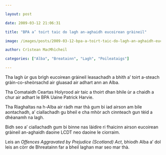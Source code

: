 ```yaml
---

layout: post

date: 2009-03-12 21:06:31

title: "BPA a’ toirt taic do lagh an-aghaidh eucoirean gràineil"

image: /images/posts/2009-03-12-bpa-a-toirt-taic-do-lagh-an-aghaidh-eucoirean-graineil.webp

author: Crìstean MacMhìcheil

categories: ["Alba", "Breatainn", "Lagh", "Poileataigs"]

---
```


Tha lagh ùr gus brìgh eucoirean gràineil leasachadh a bhith a’ toirt a-steach gràin-co-sheòrsachd air gluasad air adhart ann an Alba.

Tha Comataidh Ceartas Holyrood air taic a thoirt dhan bhile ùr a chaidh a chur air adhart le BPA Uaine Patrick Harvie.

Tha Riaghaltas na h-Alba air ràdh mar thà gum bi iad airson am bile aontachadh, a’ ciallachadh gu bheil e cha mhòr ach cinnteach gun tèid a dhèanamh na lagh.

Bidh seo a’ ciallachadh gum bi binne nas làidire ri fhaicinn airson eucoirean gràineil an-aghaidh daoine LCDT neo daoine le ciorraim.

Leis an *Offences Aggravated by Prejudice (Scotland) Act*, bhiodh Alba a’ dol leis an còrr de Bhreatainn far a bheil laghan mar seo mar thà.

